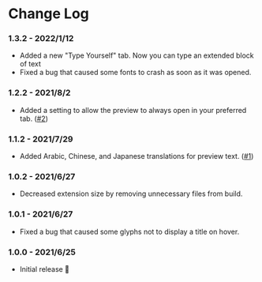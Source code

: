 # Change Log

### 1.3.2 - 2022/1/12

- Added a new "Type Yourself" tab. Now you can type an extended block of text
- Fixed a bug that caused some fonts to crash as soon as it was opened.

### 1.2.2 - 2021/8/2

- Added a setting to allow the preview to always open in your preferred tab. ([#2](https://github.com/ctcuff/vscode-font-preview/issues/2))

### 1.1.2 - 2021/7/29

- Added Arabic, Chinese, and Japanese translations for preview text. ([#1](https://github.com/ctcuff/vscode-font-preview/issues/1))

### 1.0.2 - 2021/6/27

- Decreased extension size by removing unnecessary files from build.

### 1.0.1 - 2021/6/27

- Fixed a bug that caused some glyphs not to display a title on hover.

### 1.0.0 - 2021/6/25

- Initial release 🎉
